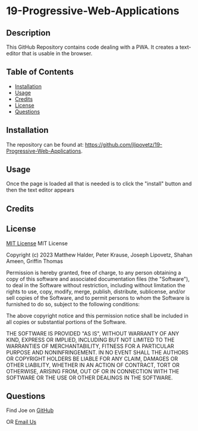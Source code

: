# 19-Progressive-Web-Applications

## Description
This GitHub Repository contains code dealing with a PWA. It creates a text-editor that is usable in the browser.
## Table of Contents
- [Installation](#installation)
- [Usage](#usage)
- [Credits](#credits)
- [License](#license)
- [Questions](#questions)

## Installation
The repository can be found at: https://github.com/jlipovetz/19-Progressive-Web-Applications.

## Usage
Once the page is loaded all that is needed is to click the "install" button and then the text editor appears

## Credits

## License
[MIT License](https://choosealicense.com/licenses/mit/)
MIT License

Copyright (c) 2023 Matthew Halder, Peter Krause, Joseph Lipovetz, Shahan Ameen, Griffin Thomas

Permission is hereby granted, free of charge, to any person obtaining a copy
of this software and associated documentation files (the "Software"), to deal
in the Software without restriction, including without limitation the rights
to use, copy, modify, merge, publish, distribute, sublicense, and/or sell
copies of the Software, and to permit persons to whom the Software is
furnished to do so, subject to the following conditions:

The above copyright notice and this permission notice shall be included in all
copies or substantial portions of the Software.

THE SOFTWARE IS PROVIDED "AS IS", WITHOUT WARRANTY OF ANY KIND, EXPRESS OR
IMPLIED, INCLUDING BUT NOT LIMITED TO THE WARRANTIES OF MERCHANTABILITY,
FITNESS FOR A PARTICULAR PURPOSE AND NONINFRINGEMENT. IN NO EVENT SHALL THE
AUTHORS OR COPYRIGHT HOLDERS BE LIABLE FOR ANY CLAIM, DAMAGES OR OTHER
LIABILITY, WHETHER IN AN ACTION OF CONTRACT, TORT OR OTHERWISE, ARISING FROM,
OUT OF OR IN CONNECTION WITH THE SOFTWARE OR THE USE OR OTHER DEALINGS IN THE
SOFTWARE.
## Questions

Find Joe on [GitHub](https://github.com/jlipovetz)

  OR 
  [Email Us](mailto:placeholder@email.com)